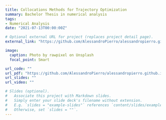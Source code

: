 ```yaml
---
title: Collocations Methods for Trajectory Optimization
summary: Bachelor Thesis in numerical analysis
tags:
- Numerical Analysis
date: "2021-07-13T00:00:00Z"

# Optional external URL for project (replaces project detail page).
external_link: "https://github.com/AlessandroPierro/alessandropierro.github.io/raw/deploy/content/project/bs-thesis/BS%20-%20Thesis.pdf"

image:
  caption: Photo by rawpixel on Unsplash
  focal_point: Smart

url_code: ""
url_pdf: "https://github.com/AlessandroPierro/alessandropierro.github.io/raw/deploy/content/project/bs-thesis/BS%20-%20Thesis.pdf"
url_slides: ""
url_video: ""

# Slides (optional).
#   Associate this project with Markdown slides.
#   Simply enter your slide deck's filename without extension.
#   E.g. `slides = "example-slides"` references `content/slides/example-slides.md`.
#   Otherwise, set `slides = ""`.
---
```

